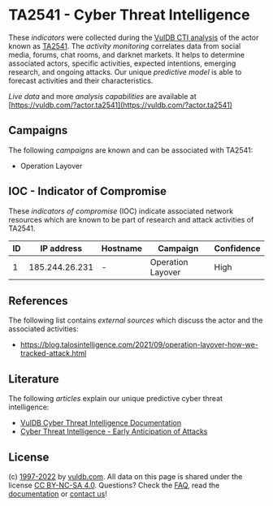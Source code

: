 # TA2541 - Cyber Threat Intelligence

These _indicators_ were collected during the [VulDB CTI analysis](https://vuldb.com/?kb.cti) of the actor known as [TA2541](https://vuldb.com/?actor.ta2541). The _activity monitoring_ correlates data from social media, forums, chat rooms, and darknet markets. It helps to determine associated actors, specific activities, expected intentions, emerging research, and ongoing attacks. Our unique _predictive model_ is able to forecast activities and their characteristics.

_Live data_ and more _analysis capabilities_ are available at [https://vuldb.com/?actor.ta2541](https://vuldb.com/?actor.ta2541)

## Campaigns

The following _campaigns_ are known and can be associated with TA2541:

* Operation Layover

## IOC - Indicator of Compromise

These _indicators of compromise_ (IOC) indicate associated network resources which are known to be part of research and attack activities of TA2541.

ID | IP address | Hostname | Campaign | Confidence
-- | ---------- | -------- | -------- | ----------
1 | 185.244.26.231 | - | Operation Layover | High

## References

The following list contains _external sources_ which discuss the actor and the associated activities:

* https://blog.talosintelligence.com/2021/09/operation-layover-how-we-tracked-attack.html

## Literature

The following _articles_ explain our unique predictive cyber threat intelligence:

* [VulDB Cyber Threat Intelligence Documentation](https://vuldb.com/?kb.cti)
* [Cyber Threat Intelligence - Early Anticipation of Attacks](https://www.scip.ch/en/?labs.20201022)

## License

(c) [1997-2022](https://vuldb.com/?kb.changelog) by [vuldb.com](https://vuldb.com/?kb.about). All data on this page is shared under the license [CC BY-NC-SA 4.0](https://creativecommons.org/licenses/by-nc-sa/4.0/). Questions? Check the [FAQ](https://vuldb.com/?kb.faq), read the [documentation](https://vuldb.com/?kb) or [contact us](https://vuldb.com/?contact)!
